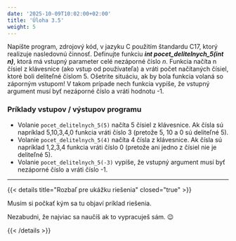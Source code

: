 ```yaml
---
date: '2025-10-09T10:02:00+02:00'
title: 'Úloha 3.5'
weight: 5
---
```


Napíšte program, zdrojový kód, v jazyku C použitím štandardu C17, ktorý realizuje nasledovnú činnosť.
Definujte funkciu **_int pocet_delitelnych_5(int n)_**, ktorá má vstupný parameter celé nezáporné číslo _n_.
Funkcia načíta n čísiel z klávesnice (ako vstup od používateľa) a vráti počet načítaných čísiel, ktoré boli deliteľné
číslom 5.
Ošetrite situáciu, ak by bola funkcia volaná so záporným vstupom! V takom prípade nech funkcia
vypíše, že vstupný argument musí byť nezáporné číslo a vráti hodnotu -1.

### Príklady vstupov / výstupov programu

- Volanie `pocet_delitelnych_5(5)` načíta 5 čísiel z klávesnice. Ak čísla sú napríklad 5,10,3,4,0 funkcia
  vráti číslo 3 (pretože 5, 10 a 0 sú deliteľné 5).
- Volanie `pocet_delitelnych_5(4)` načíta 4 čísla z klávesnice. Ak čísla sú napríklad 1,2,3,4 funkcia
  vráti číslo 0 (pretože ani jedno z čísiel nie je deliteľné 5).
- Volanie `pocet_delitelnych_5(-3)` vypíše, že vstupný argument musí byť nezáporné číslo a vráti číslo
  -1.

---

{{< details title="Rozbaľ pre ukážku riešenia" closed="true" >}}

Musím si počkať kým sa tu objaví príklad riešenia.

Nezabudni, že najviac sa naučíš ak to vypracuješ sám. 😉

{{< /details >}}
